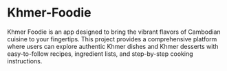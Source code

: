 # Khmer-Foodie
Khmer Foodie is an app designed to bring the vibrant flavors of Cambodian cuisine to your fingertips. This project provides a comprehensive platform where users can explore authentic Khmer dishes and Khmer desserts with easy-to-follow recipes, ingredient lists, and step-by-step cooking instructions.
